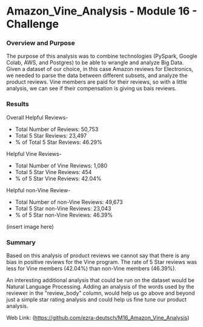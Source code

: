 # Amazon_Vine_Analysis - Module 16 - Challenge

### Overview and Purpose

The purpose of this analysis was to combine technologies (PySpark, Google Colab, AWS, and Postgres) to be able to wrangle and analyze Big Data. Given a dataset of our choice, in this case Amazon reviews for Electronics, we needed to parse the data between different subsets, and analyze the product reviews. Vine members are paid for their reviews, so with a little analysis, we can see if their compensation is giving us bais reviews.

### Results

Overall Helpful Reviews-
* Total Number of Reviews: 			50,753
* Total 5 Star Reviews:				23,497
* % of Total 5 Star Reviews:			46.29%

Helpful Vine Reviews-
* Total Number of Vine Reviews:			1,080
* Total 5 Star Vine Reviews:			454
* % of 5 Star Vine Reviews:			42.04%

Helpful non-Vine Review-
* Total Number of non-Vine Reviews:		49,673
* Total 5 Star non-Vine Reviews:		23,043
* % of 5 Star non-Vine Reviews:			46.39%

(insert image here)


### Summary

Based on this analysis of product reviews we cannot say that there is any bias in positive reviews for the Vine program. The rate of 5 Star reviews was less for Vine members (42.04%) than non-Vine members (46.39%).

An interesting additional analysis that could be run on the dataset would be Natural Language Processing. Adding an analysis of the words used by the reviewer in the "review_body" column, would help us go above and beyond just a simple star rating analysis and could help us fine tune our product analysis. 

Web Link: (https://github.com/ezra-deutsch/M16_Amazon_Vine_Analysis)